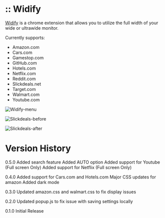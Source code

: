 # :: Widify

<p><a href="https://chrome.google.com/webstore/detail/widify/lleehngfgcgobejafenllbianegnnefc">Widify</a> is a chrome
  extension that allows you to utilize the full width of your wide or ultrawide monitor.</p>

Currently supports:

<ul>
  <li>Amazon.com</li>
  <li>Cars.com</li>
  <li>Gamestop.com</li>
  <li>GitHub.com</li>
  <li>Hotels.com</li>
  <li>Netflix.com</li>
  <li>Reddit.com</li>
  <li>Slickdeals.net</li>
  <li>Target.com</li>
  <li>Walmart.com</li>
  <li>Youtube.com</li>
</ul>
<div>

![Widify-menu](https://user-images.githubusercontent.com/31900031/122291341-b9bbc500-cec2-11eb-8500-5295c3ae829a.jpeg)

</div>
<div>

![Slickdeals-before](https://user-images.githubusercontent.com/31900031/122291330-b58fa780-cec2-11eb-862e-999810a341e7.jpeg)

</div>
<div>

![Slickdeals-after](https://user-images.githubusercontent.com/31900031/122291334-b7596b00-cec2-11eb-9405-e9a3797d70be.jpeg)

</div>

# Version History

0.5.0
Added search feature
Added AUTO option
Added support for Youtube (Full screen Only)
Added support for Netflix (Full screen Only)

0.4.0
Added support for Cars.com and Hotels.com
Major CSS updates for amazon
Added dark mode

0.3.0
Updated amazon.css and walmart.css to fix display issues

0.2.0
Updated popup.js to fix issue with saving settings locally

0.1.0
Initial Release
